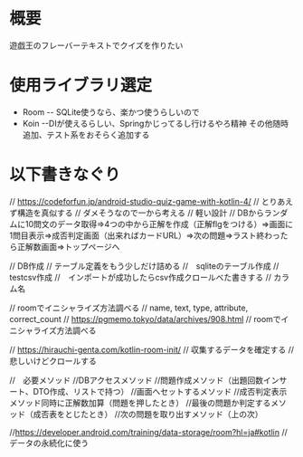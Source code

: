 # 概要
遊戯王のフレーバーテキストでクイズを作りたい

# 使用ライブラリ選定
 - Room
 -- SQLite使うなら、楽かつ使うらしいので
 - Koin
 --DIが使えるらしい、Springかじってるし行けるやろ精神
その他随時追加、テスト系をおそらく追加する

# 以下書きなぐり
// https://codeforfun.jp/android-studio-quiz-game-with-kotlin-4/
// とりあえず構造を真似する
// ダメそうなので一から考える
// 軽い設計
// DBからランダムに10問文のデータ取得⇒4つの中から正解を作成（正解flgをつける）⇒画面に1問目表示⇒成否判定画面（出来ればカードURL）⇒次の問題⇒ラスト終わったら正解数画面⇒トップページへ

// DB作成
// テーブル定義をもう少しだけ詰める
//　sqliteのテーブル作成
// testcsv作成
//　インポートが成功したらcsv作成クロールべた書きする
// カラム名

// roomでイニシャライズ方法調べる
// name, text, type, attribute, correct_count
// https://pgmemo.tokyo/data/archives/908.html
// roomでイニシャライズ方法調べる


// https://hirauchi-genta.com/kotlin-room-init/
// 収集するデータを確定する
// 悲しいけどクロールする

//　必要メソッド
//DBアクセスメソッド
//問題作成メソッド（出題回数インサート、DTO作成、リストで持つ）
//画面へセットするメソッド
//成否判定表示メソッド同時に正解数加算（問題を押したとき）
//最後の問題か判定するメソッド（成否表をとじたとき）
//次の問題を取り出すメソッド（上の次）

//https://developer.android.com/training/data-storage/room?hl=ja#kotlin
//データの永続化に使う